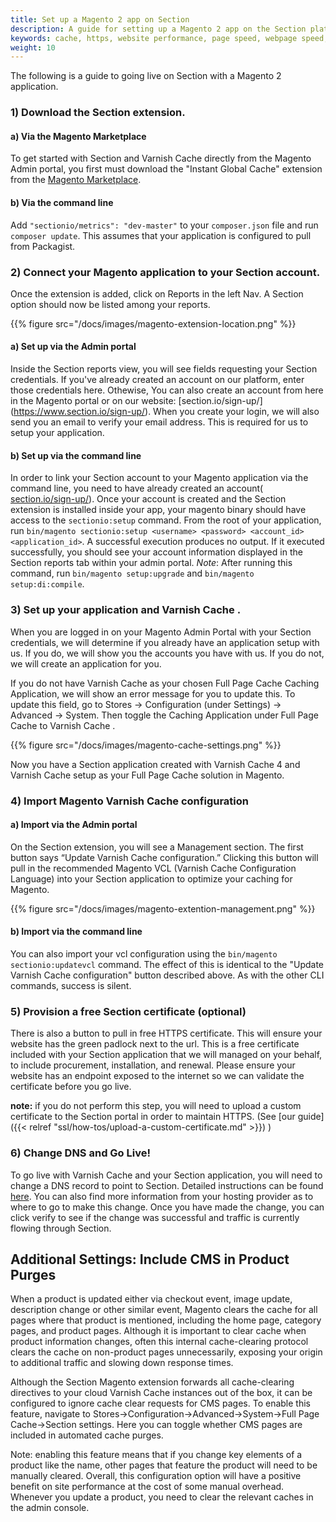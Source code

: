 ```yaml
---
title: Set up a Magento 2 app on Section
description: A guide for setting up a Magento 2 app on the Section platform.
keywords: cache, https, website performance, page speed, webpage speed, website security, content delivery network, CDN
weight: 10
---
```


The following is a guide to going live on Section with a Magento 2 application.

### 1) Download the Section extension.

#### a) Via the Magento Marketplace
  To get started with Section and Varnish Cache directly from the Magento Admin portal, you first must download the "Instant Global Cache" extension from the [Magento Marketplace](https://marketplace.magento.com/sectionio-metrics.html).

#### b) Via the command line
  Add `"sectionio/metrics": "dev-master"` to your `composer.json` file and run `composer update`. This assumes that your application is configured to pull from Packagist.

### 2) Connect your Magento application to your Section account.   

Once the extension is added, click on Reports in the left Nav. A Section option should now be listed among your reports.

{{% figure src="/docs/images/magento-extension-location.png" %}}

#### a) Set up via the Admin portal
Inside the Section reports view, you will see fields requesting your Section credentials. If you've already created an account on our platform, enter those credentials here. Othewise, You can also create an account from here in the Magento portal or on our website: [section.io/sign-up/] (https://www.section.io/sign-up/). When you create your login, we will also send you an email to verify your email address. This is required for us to setup your application.

#### b) Set up via the command line  
In order to link your Section account to your Magento application via the command line, you need to have already created an account( [section.io/sign-up/](https://www.section.io/sign-up/)). Once your account is created and the Section extension is installed inside your app, your magento binary should have access to the `sectionio:setup` command. From the root of your application, run `bin/magento sectionio:setup <username> <password> <account_id> <application_id>`. A successful execution produces no output. If it executed successfully, you should see your account information displayed in the Section reports tab within your admin portal. *Note*: After running this command, run `bin/magento setup:upgrade` and `bin/magento setup:di:compile`.

### 3) Set up your application and Varnish Cache .

When you are logged in on your Magento Admin Portal with your Section credentials, we will determine if you already have an application setup with us. If you do, we will show you the accounts you have with us. If you do not, we will create an application for you.

If you do not have Varnish Cache  as your chosen Full Page Cache Caching Application, we will show an error message for you to update this. To update this field, go to Stores -> Configuration (under Settings) -> Advanced -> System. Then toggle the Caching Application under Full Page Cache to Varnish Cache .

{{% figure src="/docs/images/magento-cache-settings.png" %}}

Now you have a Section application created with Varnish Cache 4 and Varnish Cache  setup as your Full Page Cache solution in Magento.

### 4) Import Magento Varnish Cache  configuration

#### a) Import via the Admin portal
On the Section extension, you will see a Management section. The first button says “Update Varnish Cache configuration.” Clicking this button will pull in the recommended Magento VCL (Varnish Cache Configuration Language) into your Section application to optimize your caching for Magento.

{{% figure src="/docs/images/magento-extention-management.png" %}}

#### b) Import via the command line

You can also import your vcl configuration using the `bin/magento sectionio:updatevcl` command. The effect of this is identical to the "Update Varnish Cache configuration" button described above. As with the other CLI commands, success is silent.

### 5) Provision a free Section certificate (optional)

There is also a button to pull in free HTTPS certificate. This will ensure your website has the green padlock next to the url. This is a free certificate included with your Section application that we will managed on your behalf, to include procurement, installation, and renewal. Please ensure your website has an endpoint exposed to the internet so we can validate the certificate before you go live.

**note:** if you do not perform this step, you will need to upload a custom certificate to the Section portal in order to maintain HTTPS. (See [our guide]({{< relref "ssl/how-tos/upload-a-custom-certificate.md" >}}) )

### 6) Change DNS and Go Live!

To go live with Varnish Cache and your Section application, you will need to change a DNS record to point to Section. Detailed instructions can be found [here](https://www.section.io/docs/change-dns/#dns-hosting-with-your-current-provider). You can also find more information from your hosting provider as to where to go to make this change. Once you have made the change, you can click verify to see if the change was successful and traffic is currently flowing through Section.

## Additional Settings: Include CMS in Product Purges

When a product is updated either via checkout event, image update, description change or other similar event, Magento clears the cache for all pages where that product is mentioned, including the home page, category pages, and product pages. Although it is important to clear cache when product information changes, often this internal cache-clearing protocol clears the cache on non-product pages unnecessarily, exposing your origin to additional traffic and slowing down response times.

Although the Section Magento extension forwards all cache-clearing directives to your cloud Varnish Cache instances out of the box, it can be configured to ignore cache clear requests for CMS pages. To enable this feature, navigate to Stores->Configuration->Advanced->System->Full Page Cache->Section settings. Here you can toggle whether CMS pages are included in automated cache purges.

Note: enabling this feature means that if you change key elements of a product like the name, other pages that feature the product will need to be manually cleared. Overall, this configuration option will have a positive benefit on site performance at the cost of some manual overhead. Whenever you update a product, you need to clear the relevant caches in the admin console.  


  [free Turpentine Magento extension]: http://www.magentocommerce.com/magento-connect/turpentine-varnish-cache.html
  [official instructions]: https://github.com/nexcess/magento-turpentine/wiki/Installation
  [lastest Section cli bridge here]: https://github.com/section-io/varnish-cli-bridge/releases/latest
  [Configure and use Varnish]: http://devdocs.magento.com/guides/v2.0/config-guide/varnish/config-varnish.html
  [Install Varnish]: http://devdocs.magento.com/guides/v2.0/config-guide/varnish/config-varnish-install.html
  [Configure Varnish Cache and your web server]: http://devdocs.magento.com/guides/v2.0/config-guide/varnish/config-varnish-configure.html
  [Configure Magento to use Varnish]: http://devdocs.magento.com/guides/v2.0/config-guide/varnish/config-varnish-magento.html

